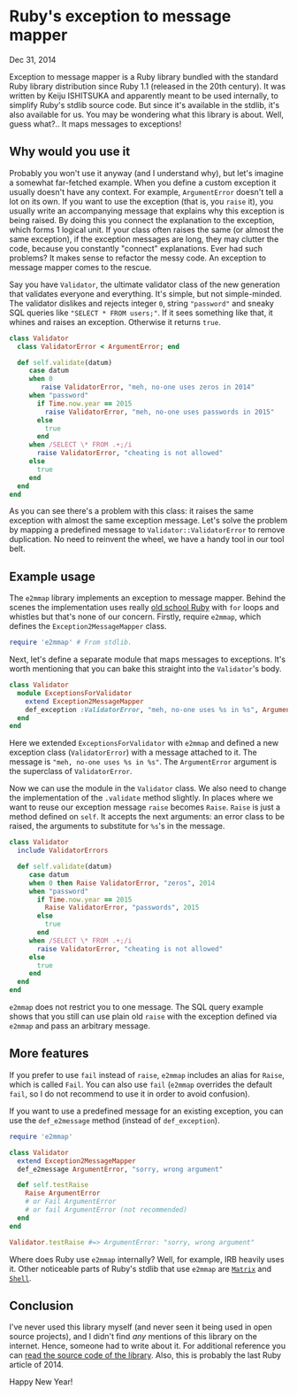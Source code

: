 Ruby's exception to message mapper
==================================

<time datetime="2014-12-31">Dec 31, 2014</time>

Exception to message mapper is a Ruby library bundled with the standard Ruby library distribution since Ruby 1.1 (released in the 20th century). It was written by Keiju ISHITSUKA and apparently meant to be used internally, to simplify Ruby's stdlib source code. But since it's available in the stdlib, it's also available for us. You may be wondering what this library is about. Well, guess what?.. It maps messages to exceptions!

Why would you use it
--

Probably you won't use it anyway (and I understand why), but let's imagine a somewhat far-fetched example.
When you define a custom exception it usually doesn't have any context. For example, `ArgumentError` doesn't tell a lot on its own.  If you want to use the exception (that is, you `raise` it), you usually write an accompanying message that explains why this exception is being raised. By doing this you connect the explanation to the exception, which forms 1 logical unit. If your class often raises the same (or almost the same exception), if the exception messages are long, they may clutter the code, because you constantly "connect" explanations. Ever had such problems? It makes sense to refactor the messy code. An exception to message mapper comes to the rescue.

Say you have `Validator`, the ultimate validator class of the new generation that validates everyone and everything. It's simple, but not simple-minded. The validator dislikes and rejects integer `0`, string `"password"` and sneaky SQL queries like `"SELECT * FROM users;"`. If it sees something like that, it whines and raises an exception. Otherwise it returns `true`.

```ruby
class Validator
  class ValidatorError < ArgumentError; end

  def self.validate(datum)
     case datum
     when 0
        raise ValidatorError, "meh, no-one uses zeros in 2014"
     when "password"
       if Time.now.year == 2015
         raise ValidatorError, "meh, no-one uses passwords in 2015"
       else
         true
       end
     when /SELECT \* FROM .+;/i
       raise ValidatorError, "cheating is not allowed"
     else
       true
     end
  end
end
```

As you can see there's a problem with this class: it raises the same exception with almost the same exception message. Let's solve the problem by mapping a predefined message to `Validator::ValidatorError` to remove duplication. No need to reinvent the wheel, we have a handy tool in our tool belt.

Example usage
--

The `e2mmap` library implements an exception to message mapper.
Behind the scenes the implementation uses really [old school Ruby][e2mmap] with `for` loops and whistles but that's none of our concern. Firstly, require `e2mmap`, which defines the `Exception2MessageMapper` class.

```ruby
require 'e2mmap' # From stdlib.
```

Next, let's define a separate module that maps messages to exceptions. It's worth mentioning that you can bake this straight into the `Validator`'s body.

```ruby
class Validator
  module ExceptionsForValidator
    extend Exception2MessageMapper
    def_exception :ValidatorError, "meh, no-one uses %s in %s", ArgumentError
  end
end
```

Here we extended `ExceptionsForValidator` with `e2mmap` and defined a new exception class (`ValidatorError`) with a message attached to it. The message is `"meh, no-one uses %s in %s"`. The `ArgumentError` argument is the superclass of `ValidatorError`.

Now we can use the module in the `Validator` class. We also need to change the implementation of the `.validate` method slightly. In places where we want to reuse our exception message `raise` becomes `Raise`. `Raise` is just a method defined on `self`. It accepts the next arguments: an error class to be raised, the arguments to substitute for `%s`'s in the message.

```ruby
class Validator
  include ValidatorErrors

  def self.validate(datum)
     case datum
     when 0 then Raise ValidatorError, "zeros", 2014
     when "password"
       if Time.now.year == 2015
         Raise ValidatorError, "passwords", 2015
       else
         true
       end
     when /SELECT \* FROM .+;/i
       raise ValidatorError, "cheating is not allowed"
     else
       true
     end
  end
end
```

`e2mmap` does not restrict you to one message. The SQL query example shows that you still can use plain old `raise` with the exception defined via `e2mmap` and pass an arbitrary message.

More features
--

If you prefer to use `fail` instead of `raise`, `e2mmap` includes an alias for `Raise`, which is called `Fail`. You can also use `fail` (`e2mmap` overrides the default `fail`, so I do not recommend to use it in order to avoid confusion).

If you want to use a predefined message for an existing exception, you can use the `def_e2message` method (instead of `def_exception`).

```ruby
require 'e2mmap'

class Validator
  extend Exception2MessageMapper
  def_e2message ArgumentError, "sorry, wrong argument"

  def self.testRaise
    Raise ArgumentError
    # or Fail ArgumentError
    # or fail ArgumentError (not recommended)
  end
end

Validator.testRaise #=> ArgumentError: "sorry, wrong argument"
```

Where does Ruby use `e2mmap` internally? Well, for example, IRB heavily uses it. Other noticeable parts of Ruby's stdlib that use `e2mmap` are [`Matrix`][matrix] and [`Shell`][shell].

Conclusion
--

I've never used this library myself (and never seen it being used in open source projects), and I didn't find *any* mentions of this library on the internet. Hence, someone had to write about it. For additional reference you can [read the source code of the library][doc]. Also, this is probably the last Ruby article of 2014.

Happy New Year!

[e2mmap]: https://github.com/ruby/ruby/blob/2afed6eceff2951b949db7ded8167a75b431bad6/lib/e2mmap.rb
[shell]: https://github.com/ruby/ruby/blob/d371e3583e3b1e0692f92343017b62d2628190ff/lib/shell/error.rb
[matrix]: https://github.com/ruby/ruby/blob/969057c95a4d8c26cf58dd99dff3dbface11f1cd/lib/matrix.rb#L16-L25
[doc]: https://github.com/ruby/ruby/blob/trunk/lib/e2mmap.rb
